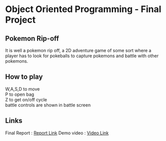 # Object Oriented Programming - Final Project

## Pokemon Rip-off
It is well a pokemon rip off, a 2D adventure game of some sort where a player has to look for pokeballs to capture pokemons and battle with other pokemons.

## How to play
W,A,S,D to move
<br>P to open bag
<br>Z to get on/off cycle
<br>battle controls are shown in battle screen

## Links
Final Report : [Report Link](https://docs.google.com/document/d/19R2zbIifa_Hobo43EnCrVoOgZ0d5_kolBT14Dmyp_88/edit?usp=sharing/)
Demo video : [Video Link](https://drive.google.com/file/d/10y9FP8TSrZmZIsApEWB00aCzdD-3xGKb/view?usp=sharing/)
